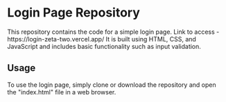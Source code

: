 <!DOCTYPE html>
<html>
  <body>
    <div class="container">
      <h1>Login Page Repository</h1>
      <p>
        This repository contains the code for a simple login page. Link to access - https://login-zeta-two.vercel.app/
        It is built using HTML, CSS, and JavaScript and includes basic functionality such as input validation.
      </p>
      <h2>Usage</h2>
      <p>
        To use the login page, simply clone or download the repository and open the "index.html" file in a web browser.
      </p>
    </div>
  </body>
</html>

